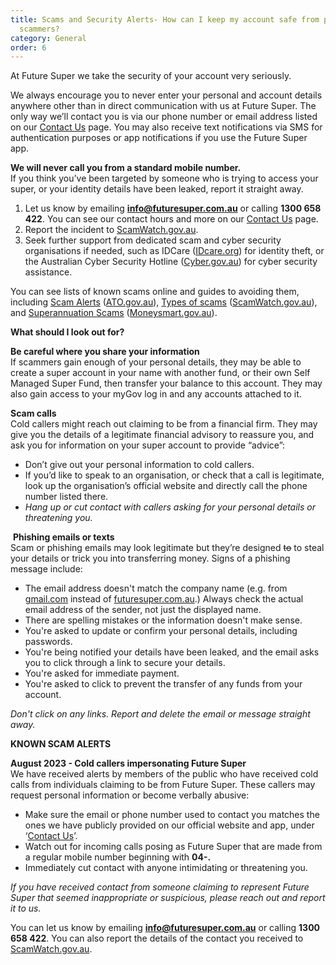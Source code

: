```yaml
---
title: Scams and Security Alerts- How can I keep my account safe from potential
  scammers?
category: General
order: 6
---
```

At Future Super we take the security of your account very seriously.

We always encourage you to never enter your personal and account details anywhere other than in direct communication with us at Future Super. The only way we’ll contact you is via our phone number or email address listed on our [](https://www.futuresuper.com.au/contact-us/) [Contact Us](https://www.futuresuper.com.au/contact-us/) page. You may also receive text notifications via SMS for authentication purposes or app notifications if you use the Future Super app.

**We will never call you from a standard mobile number.**\
If you think you’ve been targeted by someone who is trying to access your super, or your identity details have been leaked, report it straight away.

1. Let us know by emailing **info@futuresuper.com.au** or calling **1300 658 422**. You can see our contact hours and more on our [](https://www.futuresuper.com.au/contact-us/) [Contact Us](https://www.futuresuper.com.au/contact-us/) page.
2. Report the incident to [](http://scamwatch.gov.au) [ScamWatch.gov.au](http://scamwatch.gov.au).
3. Seek further support from dedicated scam and cyber security organisations if needed, such as IDCare ([IDcare.org](http://idcare.org)) for identity theft, or the Australian Cyber Security Hotline ([Cyber.gov.au](http://cyber.gov.au)) for cyber security assistance.

You can see lists of known scams online and guides to avoiding them, including [](https://www.ato.gov.au/General/Online-services/Identity-security-and-scams/Scam-alerts/) [Scam Alerts](https://www.ato.gov.au/General/Online-services/Identity-security-and-scams/Scam-alerts/) ([ATO.gov.au](http://ato.gov.au)), [](https://www.scamwatch.gov.au/types-of-scams) [Types of scams](https://www.scamwatch.gov.au/types-of-scams) ([ScamWatch.gov.au](http://scamwatch.gov.au)), and [](https://moneysmart.gov.au/how-super-works/superannuation-scams) [Superannuation Scams](https://moneysmart.gov.au/how-super-works/superannuation-scams) ([Moneysmart.gov.au](http://moneysmart.gov.au)).

**What should I look out for?** 

**Be careful where you share your information**\
If scammers gain enough of your personal details, they may be able to create a super account in your name with another fund, or their own Self Managed Super Fund, then transfer your balance to this account. They may also gain access to your myGov log in and any accounts attached to it.

**Scam calls** \
Cold callers might reach out claiming to be from a financial firm. They may give you the details of a legitimate financial advisory to reassure you, and ask you for information on your super account to provide “advice”:

* Don’t give out your personal information to cold callers. 
* If you’d like to speak to an organisation, or check that a call is legitimate, look up the organisation’s official website and directly call the phone number listed there.
* *Hang up or cut contact with callers asking for your personal details or threatening you.*

 **Phishing emails or texts**\
Scam or phishing emails may look legitimate but they’re designed ~~to~~ to steal your details or trick you into transferring money. Signs of a phishing message include: 

* The email address doesn't match the company name (e.g. from [](http://gmail.com) [gmail.com](http://gmail.com) instead of [](http://futuresuper.com.au) [futuresuper.com.au](http://futuresuper.com.au).) Always check the actual email address of the sender, not just the displayed name.
* There are spelling mistakes or the information doesn't make sense.
* You're asked to update or confirm your personal details, including passwords.
* You're being notified your details have been leaked, and the email asks you to click through a link to secure your details.
* You're asked for immediate payment.
* You're asked to click to prevent the transfer of any funds from your account.

*Don't click on any links. Report and delete the email or message straight away.*

**KNOWN SCAM ALERTS**

**August 2023 - Cold callers impersonating Future Super**\
We have received alerts by members of the public who have received cold calls from individuals claiming to be from Future Super. These callers may request personal information or become verbally abusive: 

* Make sure the email or phone number used to contact you matches the ones we have publicly provided on our official website and app, under ‘[Contact Us](https://www.futuresuper.com.au/contact-us/)’.
* Watch out for incoming calls posing as Future Super that are made from a regular mobile number beginning with **04-.**
* Immediately cut contact with anyone intimidating or threatening you.

*If you have received contact from someone claiming to represent Future Super that seemed inappropriate or suspicious, please reach out and report it to us.*

You can let us know by emailing **info@futuresuper.com.au** or calling **1300 658 422**. You can also report the details of the contact you received to [](http://scamwatch.gov.au) [ScamWatch.gov.au](http://scamwatch.gov.au).